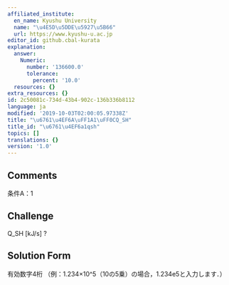 ```yaml
---
affiliated_institute:
  en_name: Kyushu University
  name: "\u4E5D\u5DDE\u5927\u5B66"
  url: https://www.kyushu-u.ac.jp
editor_id: github.cbal-kurata
explanation:
  answer:
    Numeric:
      number: '136600.0'
      tolerance:
        percent: '10.0'
  resources: {}
extra_resources: {}
id: 2c50081c-734d-43b4-902c-136b336b8112
language: ja
modified: '2019-10-03T02:00:05.97338Z'
title: "\u6761\u4EF6A\uFF1A1\uFF0CQ_SH"
title_id: "\u6761\u4EF6a1qsh"
topics: []
translations: {}
version: '1.0'
---
```


## Comments
条件A：1

## Challenge
Q_SH [kJ/s] ?

## Solution Form
有効数字4桁
（例：1.234×10^5（10の5乗）の場合，1.234e5と入力します．）




